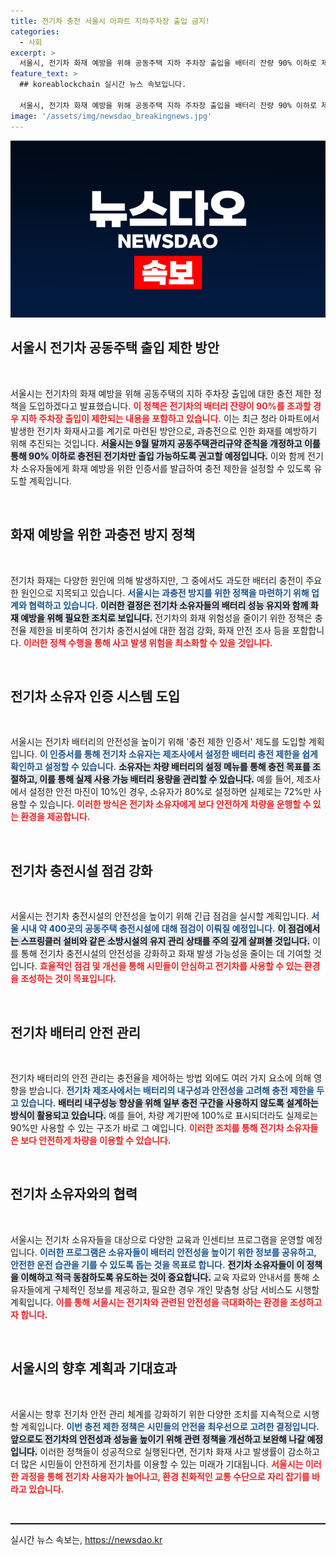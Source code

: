 ```yaml
---
title: 전기차 충전 서울시 아파트 지하주차장 출입 금지!
categories:
  - 사회
excerpt: >
  서울시, 전기차 화재 예방을 위해 공동주택 지하 주차장 출입을 배터리 잔량 90% 이하로 제한하는 방안을 마련했다. 충전 제한 인증서를 통해 안전성을 높이겠다는 계획이 주목받고 있다.
feature_text: >
  ## koreablockchain 실시간 뉴스 속보입니다.

  서울시, 전기차 화재 예방을 위해 공동주택 지하 주차장 출입을 배터리 잔량 90% 이하로 제한하는 방안을 마련했다. 충전 제한 인증서를 통해 안전성을 높이겠다는 계획이 주목받고 있다.
image: '/assets/img/newsdao_breakingnews.jpg'
---
```


<p><img src="/assets/img/newsdao_breakingnews.jpg" alt="koreablockchain 속보" /></p>

<h2 data-ke-size="size26">서울시 전기차 공동주택 출입 제한 방안</h2>

<p data-ke-size="size16">&nbsp;</p>

<p>서울시는 전기차의 화재 예방을 위해 공동주택의 지하 주차장 출입에 대한 충전 제한 정책을 도입하겠다고 발표했습니다. <b><span style="color: #ee2323;">이 정책은 전기차의 배터리 잔량이 90%를 초과할 경우 지하 주차장 출입이 제한되는 내용을 포함하고 있습니다.</span></b> 이는 최근 청라 아파트에서 발생한 전기차 화재사고를 계기로 마련된 방안으로, 과충전으로 인한 화재를 예방하기 위해 추진되는 것입니다. <b><span style="background-color: #21538527;">서울시는 9월 말까지 공동주택관리규약 준칙을 개정하고 이를 통해 90% 이하로 충전된 전기차만 출입 가능하도록 권고할 예정입니다.</span></b> 이와 함께 전기차 소유자들에게 화재 예방을 위한 인증서를 발급하여 충전 제한을 설정할 수 있도록 유도할 계획입니다.</p>

<p data-ke-size="size16">&nbsp;</p>

<h2 data-ke-size="size26">화재 예방을 위한 과충전 방지 정책</h2>

<p data-ke-size="size16">&nbsp;</p>

<p>전기차 화재는 다양한 원인에 의해 발생하지만, 그 중에서도 과도한 배터리 충전이 주요한 원인으로 지목되고 있습니다. <b><span style="color: #1a5490;">서울시는 과충전 방지를 위한 정책을 마련하기 위해 업계와 협력하고 있습니다.</span></b> <b><span style="background-color: #21538527;">이러한 결정은 전기차 소유자들의 배터리 성능 유지와 함께 화재 예방을 위해 필요한 조치로 보입니다.</span></b> 전기차의 화재 위험성을 줄이기 위한 정책은 충전율 제한을 비롯하여 전기차 충전시설에 대한 점검 강화, 화재 안전 조사 등을 포함합니다. <b><span style="color: #ee2323;">이러한 정책 수행을 통해 사고 발생 위험을 최소화할 수 있을 것입니다.</span></b></p>

<p data-ke-size="size16">&nbsp;</p>

<h2 data-ke-size="size26">전기차 소유자 인증 시스템 도입</h2>

<p data-ke-size="size16">&nbsp;</p>

<p>서울시는 전기차 배터리의 안전성을 높이기 위해 '충전 제한 인증서' 제도를 도입할 계획입니다. <b><span style="color: #1a5490;">이 인증서를 통해 전기차 소유자는 제조사에서 설정한 배터리 충전 제한을 쉽게 확인하고 설정할 수 있습니다.</span></b> <b><span style="background-color: #21538527;">소유자는 차량 배터리의 설정 메뉴를 통해 충전 목표를 조절하고, 이를 통해 실제 사용 가능 배터리 용량을 관리할 수 있습니다.</span></b> 예를 들어, 제조사에서 설정한 안전 마진이 10%인 경우, 소유자가 80%로 설정하면 실제로는 72%만 사용할 수 있습니다. <b><span style="color: #ee2323;">이러한 방식은 전기차 소유자에게 보다 안전하게 차량을 운행할 수 있는 환경을 제공합니다.</span></b></p>

<p data-ke-size="size16">&nbsp;</p>

<h2 data-ke-size="size26">전기차 충전시설 점검 강화</h2>

<p data-ke-size="size16">&nbsp;</p>

<p>서울시는 전기차 충전시설의 안전성을 높이기 위해 긴급 점검을 실시할 계획입니다. <b><span style="color: #1a5490;">서울 시내 약 400곳의 공동주택 충전시설에 대해 점검이 이뤄질 예정입니다.</span></b> <b><span style="background-color: #21538527;">이 점검에서는 스프링클러 설비와 같은 소방시설의 유지 관리 상태를 주의 깊게 살펴볼 것입니다.</span></b> 이를 통해 전기차 충전시설의 안전성을 강화하고 화재 발생 가능성을 줄이는 데 기여할 것입니다. <b><span style="color: #ee2323;">효율적인 점검 및 개선을 통해 시민들이 안심하고 전기차를 사용할 수 있는 환경을 조성하는 것이 목표입니다.</span></b></p>

<p data-ke-size="size16">&nbsp;</p>

<h2 data-ke-size="size26">전기차 배터리 안전 관리</h2>

<p data-ke-size="size16">&nbsp;</p>

<p>전기차 배터리의 안전 관리는 충전율을 제어하는 방법 외에도 여러 가지 요소에 의해 영향을 받습니다. <b><span style="color: #1a5490;">전기차 제조사에서는 배터리의 내구성과 안전성을 고려해 충전 제한을 두고 있습니다.</span></b> <b><span style="background-color: #21538527;">배터리 내구성능 향상을 위해 일부 충전 구간을 사용하지 않도록 설계하는 방식이 활용되고 있습니다.</span></b> 예를 들어, 차량 계기판에 100%로 표시되더라도 실제로는 90%만 사용할 수 있는 구조가 바로 그 예입니다. <b><span style="color: #ee2323;">이러한 조치를 통해 전기차 소유자들은 보다 안전하게 차량을 이용할 수 있습니다.</span></b></p>

<p data-ke-size="size16">&nbsp;</p>

<h2 data-ke-size="size26">전기차 소유자와의 협력</h2>

<p data-ke-size="size16">&nbsp;</p>

<p>서울시는 전기차 소유자들을 대상으로 다양한 교육과 인센티브 프로그램을 운영할 예정입니다. <b><span style="color: #1a5490;">이러한 프로그램은 소유자들이 배터리 안전성을 높이기 위한 정보를 공유하고, 안전한 운전 습관을 기를 수 있도록 돕는 것을 목표로 합니다.</span></b> <b><span style="background-color: #21538527;">전기차 소유자들이 이 정책을 이해하고 적극 동참하도록 유도하는 것이 중요합니다.</span></b> 교육 자료와 안내서를 통해 소유자들에게 구체적인 정보를 제공하고, 필요한 경우 개인 맞춤형 상담 서비스도 시행할 계획입니다. <b><span style="color: #ee2323;">이를 통해 서울시는 전기차와 관련된 안전성을 극대화하는 환경을 조성하고자 합니다.</span></b></p>

<p data-ke-size="size16">&nbsp;</p>

<h2 data-ke-size="size26">서울시의 향후 계획과 기대효과</h2>

<p data-ke-size="size16">&nbsp;</p>

<p>서울시는 향후 전기차 안전 관리 체계를 강화하기 위한 다양한 조치를 지속적으로 시행할 계획입니다. <b><span style="color: #1a5490;">이번 충전 제한 정책은 시민들의 안전을 최우선으로 고려한 결정입니다.</span></b> <b><span style="background-color: #21538527;">앞으로도 전기차의 안전성과 성능을 높이기 위해 관련 정책을 개선하고 보완해 나갈 예정입니다.</span></b> 이러한 정책들이 성공적으로 실행된다면, 전기차 화재 사고 발생률이 감소하고 더 많은 시민들이 안전하게 전기차를 이용할 수 있는 미래가 기대됩니다. <b><span style="color: #ee2323;">서울시는 이러한 과정을 통해 전기차 사용자가 늘어나고, 환경 친화적인 교통 수단으로 자리 잡기를 바라고 있습니다.</span></b></p>

<p data-ke-size="size16">&nbsp;</p>

<hr style="height: 1px; border: 0; border-top: 1px solid rgba(0,0,0,0.1);" />
실시간 뉴스 속보는, <a href="https://newsdao.kr" rel="dofollow">https://newsdao.kr</a>


